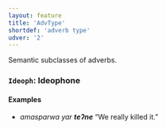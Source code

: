 ```yaml
---
layout: feature
title: 'AdvType'
shortdef: 'adverb type'
udver: '2'
---
```


Semantic subclasses of adverbs.

### <a name="Ideoph">`Ideoph`</a>: Ideophone

#### Examples

* _amasparwa yar <b>teʔne</b>_ “We really killed it.”

<!-- Interlanguage links updated Ne 5. května 2024, 18:19:45 CEST -->
